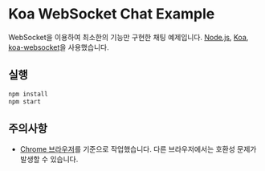 # Koa WebSocket Chat Example

WebSocket을 이용하여 최소한의 기능만 구현한 채팅 예제입니다. [Node.js](https://nodejs.org/), [Koa](https://koajs.com/), [koa-websocket](https://github.com/kudos/koa-websocket)을 사용했습니다.

## 실행

```bash
npm install
npm start
```

## 주의사항

- [Chrome 브라우저](https://www.google.com/chrome/)를 기준으로 작업했습니다. 다른 브라우저에서는 호환성 문제가 발생할 수 있습니다.
